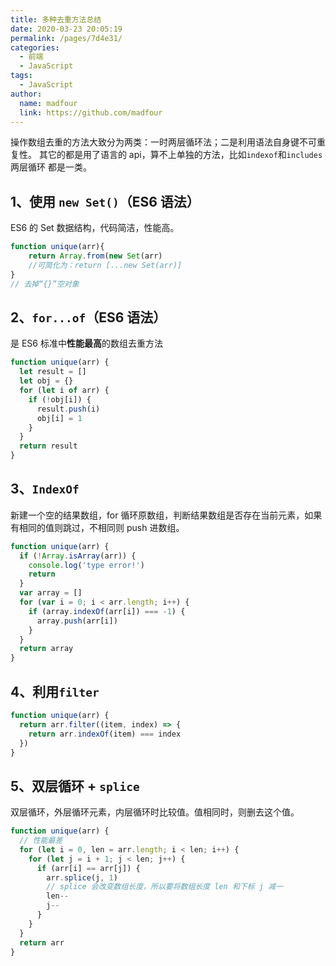 ```yaml
---
title: 多种去重方法总结
date: 2020-03-23 20:05:19
permalink: /pages/7d4e31/
categories:
  - 前端
  - JavaScript
tags:
  - JavaScript
author:
  name: madfour
  link: https://github.com/madfour
---
```


操作数组去重的方法大致分为两类：一时两层循环法；二是利用语法自身键不可重复性。
其它的都是用了语言的 api，算不上单独的方法，比如`indexof`和`includes`两层循环 都是一类。

<!-- more -->

## 1、使用 `new Set()`（ES6 语法）

ES6 的 Set 数据结构，代码简洁，性能高。

```js
function unique(arr){
    return Array.from(new Set(arr)
    //可简化为：return [...new Set(arr)]
}
// 去掉“{}”空对象
```

## 2、`for...of`（ES6 语法）

是 ES6 标准中**性能最高**的数组去重方法

```js
function unique(arr) {
  let result = []
  let obj = {}
  for (let i of arr) {
    if (!obj[i]) {
      result.push(i)
      obj[i] = 1
    }
  }
  return result
}
```

## 3、`IndexOf`

新建一个空的结果数组，for 循环原数组，判断结果数组是否存在当前元素，如果有相同的值则跳过，不相同则 push 进数组。

```js
function unique(arr) {
  if (!Array.isArray(arr)) {
    console.log('type error!')
    return
  }
  var array = []
  for (var i = 0; i < arr.length; i++) {
    if (array.indexOf(arr[i]) === -1) {
      array.push(arr[i])
    }
  }
  return array
}
```

## 4、利用`filter`

```js
function unique(arr) {
  return arr.filter((item, index) => {
    return arr.indexOf(item) === index
  })
}
```

## 5、双层循环 + `splice`

双层循环，外层循环元素，内层循环时比较值。值相同时，则删去这个值。

```js
function unique(arr) {
  // 性能最差
  for (let i = 0, len = arr.length; i < len; i++) {
    for (let j = i + 1; j < len; j++) {
      if (arr[i] == arr[j]) {
        arr.splice(j, 1)
        // splice 会改变数组长度，所以要将数组长度 len 和下标 j 减一
        len--
        j--
      }
    }
  }
  return arr
}
```
